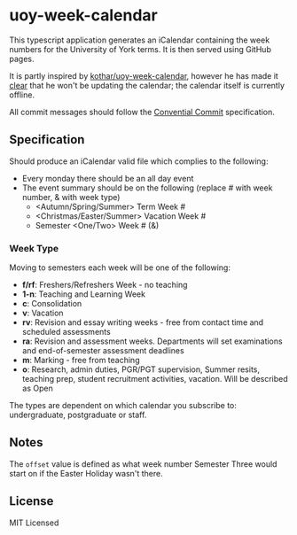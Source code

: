 # uoy-week-calendar

This typescript application generates an iCalendar containing the week numbers for the University of York terms. It is then served using GitHub pages.   

It is partly inspired by [kothar/uoy-week-calendar](https://github.com/kothar/uoy-week-calendar), however he has made it [clear](https://github.com/kothar/uoy-week-calendar/blob/3648bc85d0478d19cb6d6bef9ca5ba7dd907f9ff/index.php#L28) that he won't be updating the calendar; the calendar itself is currently offline.

All commit messages should follow the [Convential Commit](https://cheatography.com/albelop/cheat-sheets/conventional-commits/) specification.

## Specification

Should produce an iCalendar valid file which complies to the following:
- Every monday there should be an all day event
- The event summary should be on the following (replace # with week number, & with week type)
  - <Autumn/Spring/Summer> Term Week #
  - <Christmas/Easter/Summer> Vacation Week #
  - Semester <One/Two> Week # (&)

### Week Type

Moving to semesters each week will be one of the following:

- **f/rf**: Freshers/Refreshers Week - no teaching
- **1-n**: Teaching and Learning Week
- **c**: Consolidation
- **v**: Vacation
- **rv**: Revision and essay writing weeks - free from contact time and scheduled assessments
- **ra**: Revision and assessment weeks. Departments will set examinations and end-of-semester assessment deadlines
- **m**: Marking - free from teaching
- **o**: Research, admin duties, PGR/PGT supervision, Summer resits, teaching prep, student recruitment activities, vacation. Will be described as Open

The types are dependent on which calendar you subscribe to: undergraduate, postgraduate or staff.

## Notes

The `offset` value is defined as what week number Semester Three would start on if the Easter Holiday wasn't there.

## License

MIT Licensed
